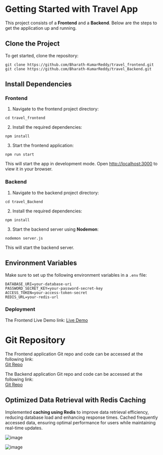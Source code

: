 # Getting Started with Travel App

This project consists of a **Frontend** and a **Backend**. Below are the steps to get the application up and running.

## Clone the Project

To get started, clone the repository:

```
git clone https://github.com/Bharath-KumarReddy/travel_frontend.git
git clone https://github.com/Bharath-KumarReddy/travel_Backend.git
```

## Install Dependencies

### Frontend

1. Navigate to the frontend project directory:

```
cd travel_frontend
```

2. Install the required dependencies:

```
npm install
```

3. Start the frontend application:

```
npm run start
```

This will start the app in development mode. Open [http://localhost:3000](http://localhost:3000) to view it in your browser.

### Backend

1. Navigate to the backend project directory:

```
cd travel_Backend
```

2. Install the required dependencies:

```
npm install
```

3. Start the backend server using **Nodemon**:

```
nodemon server.js
```

This will start the backend server.

## Environment Variables

Make sure to set up the following environment variables in a `.env` file:

```
DATABASE_URI=your-database-uri
PASSWORD_SECRET_KEY=your-password-secret-key
ACCESS_TOKEN=your-access-token-secret
REDIS_URL=your-redis-url
```
### Deployment
The Frontend Live Demo link: [Live Demo](https://breezetravel.vercel.app/)

# Git Repository  

The Frontend application Git repo and code can be accessed at the following link:  
[Git Repo](https://github.com/Bharath-KumarReddy/travel_frontend)  

The Backend application Git repo and code can be accessed at the following link:  
[Git Repo](https://github.com/Bharath-KumarReddy/travel_Backend)  

## Optimized Data Retrieval with Redis Caching  
Implemented **caching using Redis** to improve data retrieval efficiency, reducing database load and enhancing response times. Cached frequently accessed data, ensuring optimal performance for users while maintaining real-time updates.  

![image](https://github.com/user-attachments/assets/bab0df4e-19dd-4282-866c-2abc9d85d97b)  

![image](https://github.com/user-attachments/assets/c7960500-613e-4413-9c10-8a8373116f5e)  


